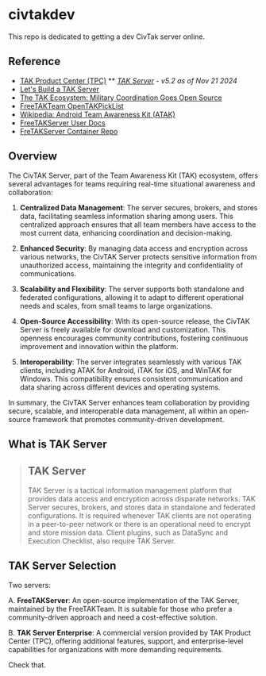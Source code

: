 # civtakdev

This repo is dedicated to getting a dev CivTak server online.

## Reference

* [TAK Product Center (TPC)](https://tak.gov)
** [*TAK Server*](https://tak.gov/products/tak-server) - *v5.2 as of Nov 21 2024*
* [Let's Build a TAK Server](https://mytecknet.com/lets-build-a-tak-server/)
* [The TAK Ecosystem: Military Coordination Goes Open Source](https://hackaday.com/2022/09/08/the-tak-ecosystem-military-coordination-goes-open-source/)
* [FreeTAKTeam OpenTAKPickList](https://github.com/FreeTAKTeam/openTAKpickList)
* [Wikipedia: Android Team Awareness Kit (ATAK)](https://en.wikipedia.org/wiki/Android_Team_Awareness_Kit)
* [FreeTAKServer User Docs](https://freetakteam.github.io/FreeTAKServer-User-Docs/)
* [FreTAKServer Container Repo](https://github.com/orgs/FreeTAKTeam/packages)

## Overview

The CivTAK Server, part of the Team Awareness Kit (TAK) ecosystem, offers several advantages for teams requiring real-time situational awareness and collaboration:

1. **Centralized Data Management**: The server secures, brokers, and stores data, facilitating seamless information sharing among users. This centralized approach ensures that all team members have access to the most current data, enhancing coordination and decision-making.

2. **Enhanced Security**: By managing data access and encryption across various networks, the CivTAK Server protects sensitive information from unauthorized access, maintaining the integrity and confidentiality of communications.

3. **Scalability and Flexibility**: The server supports both standalone and federated configurations, allowing it to adapt to different operational needs and scales, from small teams to large organizations.

4. **Open-Source Accessibility**: With its open-source release, the CivTAK Server is freely available for download and customization. This openness encourages community contributions, fostering continuous improvement and innovation within the platform.

5. **Interoperability**: The server integrates seamlessly with various TAK clients, including ATAK for Android, iTAK for iOS, and WinTAK for Windows. This compatibility ensures consistent communication and data sharing across different devices and operating systems.

In summary, the CivTAK Server enhances team collaboration by providing secure, scalable, and interoperable data management, all within an open-source framework that promotes community-driven development.

## What is TAK Server

> ## TAK Server
> 
> TAK Server is a tactical information management platform that provides data access and encryption across disparate networks. TAK Server secures, brokers, and stores data in standalone and federated configurations. It is required whenever TAK clients are not operating in a peer-to-peer network or there is an operational need to encrypt and store mission data. Client plugins, such as DataSync and Execution Checklist, also require TAK Server.



## TAK Server Selection

Two servers:

A. **FreeTAKServer**: An open-source implementation of the TAK Server, maintained by the FreeTAKTeam. It is suitable for those who prefer a community-driven approach and need a cost-effective solution.

B. **TAK Server Enterprise**: A commercial version provided by TAK Product Center (TPC), offering additional features, support, and enterprise-level capabilities for organizations with more demanding requirements.

Check that.



